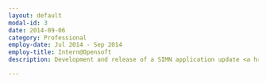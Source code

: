 ```yaml
---
layout: default
modal-id: 3
date: 2014-09-06
category: Professional
employ-date: Jul 2014 - Sep 2014
employ-title: Intern@Opensoft
description: Development and release of a SIMN application update <a href="http://www.opensoft.pt/simn/" target ="_blank">http://www.opensoft.pt/simn/</a>.<br>Integration of a new SIMN module and upgrade of internal tools.

---
```

